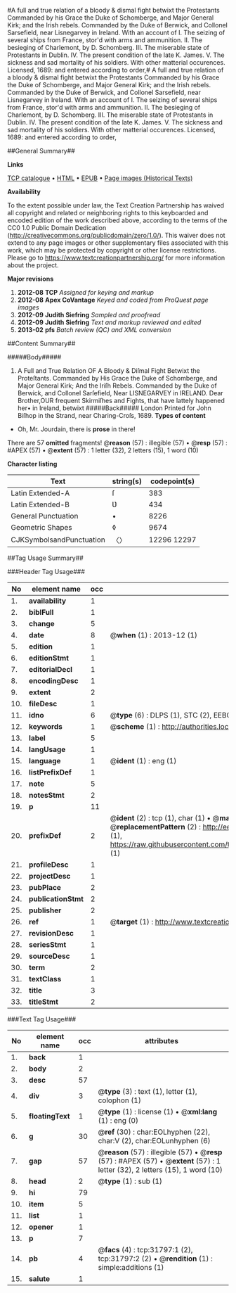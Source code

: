 #A full and true relation of a bloody & dismal fight betwixt the Protestants Commanded by his Grace the Duke of Schomberge, and Major General Kirk; and the Irish rebels. Commanded by the Duke of Berwick, and Collonel Sarsefield, near Lisnegarvey in Ireland. With an account of I. The seizing of several ships from France, stor'd with arms and ammunition. II. The besieging of Charlemont, by D. Schomberg. III. The miserable state of Protestants in Dublin. IV. The present condition of the late K. James. V. The sickness and sad mortality of his soldiers. With other matterial occurences. Licensed, 1689: and entered according to order,#
A full and true relation of a bloody & dismal fight betwixt the Protestants Commanded by his Grace the Duke of Schomberge, and Major General Kirk; and the Irish rebels. Commanded by the Duke of Berwick, and Collonel Sarsefield, near Lisnegarvey in Ireland. With an account of I. The seizing of several ships from France, stor'd with arms and ammunition. II. The besieging of Charlemont, by D. Schomberg. III. The miserable state of Protestants in Dublin. IV. The present condition of the late K. James. V. The sickness and sad mortality of his soldiers. With other matterial occurences. Licensed, 1689: and entered according to order,

##General Summary##

**Links**

[TCP catalogue](http://www.ota.ox.ac.uk/tcp/)  • 
[HTML](http://tei.it.ox.ac.uk/tcp/Texts-HTML/free/A40/A40581.html)  • 
[EPUB](http://tei.it.ox.ac.uk/tcp/Texts-EPUB/free/A40/A40581.epub) • 
[Page images (Historical Texts)](https://historicaltexts.jisc.ac.uk/eebo-99827379e)

**Availability**

To the extent possible under law, the Text Creation Partnership has waived all copyright and related or neighboring rights to this keyboarded and encoded edition of the work described above, according to the terms of the CC0 1.0 Public Domain Dedication (http://creativecommons.org/publicdomain/zero/1.0/). This waiver does not extend to any page images or other supplementary files associated with this work, which may be protected by copyright or other license restrictions. Please go to https://www.textcreationpartnership.org/ for more information about the project.

**Major revisions**

1. __2012-08__ __TCP__ *Assigned for keying and markup*
1. __2012-08__ __Apex CoVantage__ *Keyed and coded from ProQuest page images*
1. __2012-09__ __Judith Siefring__ *Sampled and proofread*
1. __2012-09__ __Judith Siefring__ *Text and markup reviewed and edited*
1. __2013-02__ __pfs__ *Batch review (QC) and XML conversion*

##Content Summary##

#####Body#####

1. A Full and True Relation OF A Bloody & Diſmal Fight Betwixt the Proteſtants. Commanded by His Grace the Duke of Schomberge, and Major General Kirk; And the Iriſh Rebels. Commanded by the Duke of Berwick, and Collonel Sarſefield, Near LISNEGARVEY in IRELAND.
Dear Brother,OUR frequent Skirmiſhes and Fights, that have lattely happened her• in Ireland, betwixt
#####Back#####
London Printed for John Biſhop in the Strand, near Charing-Croſs, 1689.
**Types of content**

  * Oh, Mr. Jourdain, there is **prose** in there!

There are 57 **omitted** fragments! 
 @__reason__ (57) : illegible (57)  •  @__resp__ (57) : #APEX (57)  •  @__extent__ (57) : 1 letter (32), 2 letters (15), 1 word (10)

**Character listing**


|Text|string(s)|codepoint(s)|
|---|---|---|
|Latin Extended-A|ſ|383|
|Latin Extended-B|Ʋ|434|
|General Punctuation|•|8226|
|Geometric Shapes|◊|9674|
|CJKSymbolsandPunctuation|〈〉|12296 12297|

##Tag Usage Summary##

###Header Tag Usage###

|No|element name|occ|attributes|
|---|---|---|---|
|1.|__availability__|1||
|2.|__biblFull__|1||
|3.|__change__|5||
|4.|__date__|8| @__when__ (1) : 2013-12 (1)|
|5.|__edition__|1||
|6.|__editionStmt__|1||
|7.|__editorialDecl__|1||
|8.|__encodingDesc__|1||
|9.|__extent__|2||
|10.|__fileDesc__|1||
|11.|__idno__|6| @__type__ (6) : DLPS (1), STC (2), EEBO-CITATION (1), PROQUEST (1), VID (1)|
|12.|__keywords__|1| @__scheme__ (1) : http://authorities.loc.gov/ (1)|
|13.|__label__|5||
|14.|__langUsage__|1||
|15.|__language__|1| @__ident__ (1) : eng (1)|
|16.|__listPrefixDef__|1||
|17.|__note__|5||
|18.|__notesStmt__|2||
|19.|__p__|11||
|20.|__prefixDef__|2| @__ident__ (2) : tcp (1), char (1)  •  @__matchPattern__ (2) : ([0-9\-]+):([0-9IVX]+) (1), (.+) (1)  •  @__replacementPattern__ (2) : http://eebo.chadwyck.com/downloadtiff?vid=$1&page=$2 (1), https://raw.githubusercontent.com/textcreationpartnership/Texts/master/tcpchars.xml#$1 (1)|
|21.|__profileDesc__|1||
|22.|__projectDesc__|1||
|23.|__pubPlace__|2||
|24.|__publicationStmt__|2||
|25.|__publisher__|2||
|26.|__ref__|1| @__target__ (1) : http://www.textcreationpartnership.org/docs/. (1)|
|27.|__revisionDesc__|1||
|28.|__seriesStmt__|1||
|29.|__sourceDesc__|1||
|30.|__term__|2||
|31.|__textClass__|1||
|32.|__title__|3||
|33.|__titleStmt__|2||


###Text Tag Usage###

|No|element name|occ|attributes|
|---|---|---|---|
|1.|__back__|1||
|2.|__body__|2||
|3.|__desc__|57||
|4.|__div__|3| @__type__ (3) : text (1), letter (1), colophon (1)|
|5.|__floatingText__|1| @__type__ (1) : license (1)  •  @__xml:lang__ (1) : eng (0)|
|6.|__g__|30| @__ref__ (30) : char:EOLhyphen (22), char:V (2), char:EOLunhyphen (6)|
|7.|__gap__|57| @__reason__ (57) : illegible (57)  •  @__resp__ (57) : #APEX (57)  •  @__extent__ (57) : 1 letter (32), 2 letters (15), 1 word (10)|
|8.|__head__|2| @__type__ (1) : sub (1)|
|9.|__hi__|79||
|10.|__item__|5||
|11.|__list__|1||
|12.|__opener__|1||
|13.|__p__|7||
|14.|__pb__|4| @__facs__ (4) : tcp:31797:1 (2), tcp:31797:2 (2)  •  @__rendition__ (1) : simple:additions (1)|
|15.|__salute__|1||
